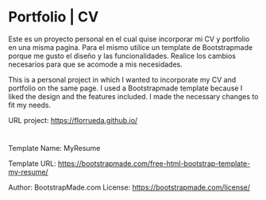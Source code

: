# Portfolio | CV 

Este es un proyecto personal en el cual quise incorporar mi CV y portfolio en una misma pagina. 
Para el mismo utilice un template de Bootstrapmade porque me gusto el diseño y las funcionalidades.
Realice los cambios necesarios para que se acomode a mis necesidades. 

This is a personal project in which I wanted to incorporate my CV and portfolio on the same page.
I used a Bootstrapmade template because I liked the design and the features included. 
I made the necessary changes to fit my needs.

URL project: https://florrueda.github.io/

#
Template Name: MyResume

Template URL: https://bootstrapmade.com/free-html-bootstrap-template-my-resume/

Author: BootstrapMade.com
License: https://bootstrapmade.com/license/

